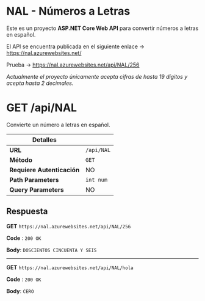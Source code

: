 # NAL - Números a Letras

Este es un proyecto **ASP.NET Core Web API** para convertir números a letras en español.

El API se encuentra publicada en el siguiente enlace -> https://nal.azurewebsites.net/

Prueba -> https://nal.azurewebsites.net/api/NAL/256

*Actualmente el proyecto únicamente acepta cifras de hasta 19 dígitos y acepta hasta 2 decimales.*

# GET /api/NAL

Convierte un número a letras en español.

|Detalles||
|---|---|
|**URL**|`/api/NAL`|
|**Método**|`GET`|
|**Requiere Autenticación**|NO|
|**Path Parameters**|`int num`|
|**Query Parameters**|NO|

## Respuesta

**GET** `https://nal.azurewebsites.net/api/NAL/256`

**Code** : `200 OK`

**Body**: `DOSCIENTOS CINCUENTA Y SEIS`

---
**GET** `https://nal.azurewebsites.net/api/NAL/hola`

**Code** : `200 OK`

**Body**: `CERO`